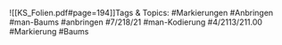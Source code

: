 
![[KS_Folien.pdf#page=194]]Tags & Topics:
   #Markierungen
   #Anbringen
   #man-Baums
   #anbringen
   #7/218/21
   #man-Kodierung
   #4/2113/211.00
   #Markierung
   #Baums